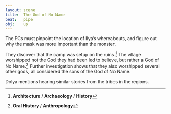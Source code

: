```yaml
---
layout: scene
title:  The God of No Name
beat:   pipe
obj:    up
---
```



The PCs must pinpoint the location of Ilya’s whereabouts,
and figure out why the mask was more important than the monster.

They discover that the camp was setup on the ruins.[^0]
The village worshipped not the God they had been led to believe, but rather a God of No Name.[^1]
Further investigation shows that they also worshipped several other gods,
all considered the sons of the God of No Name.

Dolya mentions hearing similar stories from the tribes in the regions.


[^0]: **Architecture** / **Archaeology** / **History**
[^1]: **Oral History** / **Anthropology**













